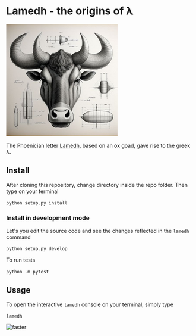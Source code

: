 # Lamedh - the origins of λ

<div>
<img src="./images/oxgoad.jpeg" width="300">

The Phoenician letter [Lamedh](https://en.wikipedia.org/wiki/Lamedh), based on an ox goad, gave rise to the greek λ.
</div>

## Install

After cloning this repository, change directory inside the repo folder. Then type on your terminal

```
python setup.py install
```

### Install in development mode

Let's you edit the source code and see the changes reflected in the `lamedh` command
```
python setup.py develop
```

To run tests

`python -m pytest`

## Usage

To open the interactive `lamedh` console on your terminal, simply type

```
lamedh
```
![faster](https://github.com/jmansilla/lamedh/assets/488675/c5e52d19-b248-43b9-a125-7abb35966c71)





